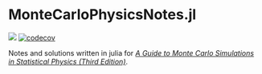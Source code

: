 # MonteCarloPhysicsNotes.jl

[![](https://img.shields.io/badge/docs-dev-blue.svg)](https://nemecfamily.github.io/MonteCarloPhysicsNotes.jl/dev)
[![codecov](https://codecov.io/gh/NemecFamily/MonteCarloPhysicsNotes.jl/branch/master/graph/badge.svg?token=oe6rgFLcgB)](https://codecov.io/gh/NemecFamily/MonteCarloPhysicsNotes.jl)

Notes and solutions written in julia for [_A Guide to Monte Carlo Simulations in Statistical Physics (Third Edition)_](https://www.cambridge.org/core/books/guide-to-monte-carlo-simulations-in-statistical-physics/A7503093A498FA5171EBB436B52CEA49).
